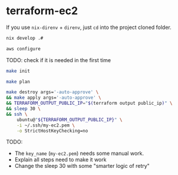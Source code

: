 # terraform-ec2




If you use `nix-direnv` + `direnv`, just `cd` into the project cloned folder. 

```bash
nix develop .#
```

```bash
aws configure
```

TODO: check if it is needed in the first time
```bash
make init
```

```bash
make plan
```


```bash
make destroy args='-auto-approve' \
&& make apply args='-auto-approve' \
&& TERRAFORM_OUTPUT_PUBLIC_IP="$(terraform output public_ip)" \
&& sleep 30 \
&& ssh \
    ubuntu@"${TERRAFORM_OUTPUT_PUBLIC_IP}" \
    -i ~/.ssh/my-ec2.pem \
    -o StrictHostKeyChecking=no
```


TODO: 
- The `key_name` (`my-ec2.pem`) needs some manual work.
- Explain all steps need to make it work
- Change the sleep 30 with some "smarter logic of retry" 
